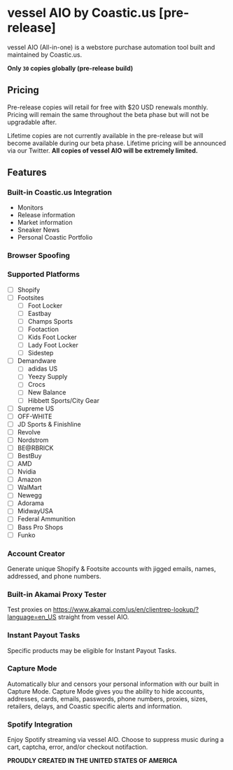 
# vessel AIO by Coastic.us [pre-release]
vessel AIO (All-in-one) is a webstore purchase automation tool built  and maintained by Coastic.us.

__Only `30` copies globally (pre-release build)__
## Pricing
Pre-release copies will retail for free with $20 USD renewals monthly. Pricing will remain the same throughout the beta phase but will not be upgradable after.

Lifetime copies are not currently available in the pre-release but will become available during our beta phase. Lifetime pricing will be announced via our Twitter.
__All copies of vessel AIO will be extremely limited.__
## Features
### Built-in Coastic.us Integration
* Monitors
* Release information
* Market information
* Sneaker News
* Personal Coastic Portfolio
### Browser Spoofing
### Supported Platforms
- [ ] Shopify
- [ ] Footsites
    - [ ] Foot Locker
    - [ ] Eastbay
    - [ ] Champs Sports
    - [ ] Footaction
    - [ ] Kids Foot Locker
    - [ ] Lady Foot Locker
    - [ ] Sidestep
- [ ] Demandware
	- [ ] adidas US
	- [ ] Yeezy Supply
	- [ ] Crocs
	- [ ] New Balance
	- [ ] Hibbett Sports/City Gear
- [ ] Supreme US
- [ ] OFF-WHITE
- [ ] JD Sports & Finishline
- [ ] Revolve
- [ ] Nordstrom
- [ ] BE@RBRICK
- [ ] BestBuy
- [ ] AMD
- [ ] Nvidia
- [ ] Amazon
- [ ] WalMart
- [ ] Newegg
- [ ] Adorama
- [ ] MidwayUSA
- [ ] Federal Ammunition
- [ ] Bass Pro Shops
- [ ] Funko
### Account Creator
Generate unique Shopify & Footsite accounts with jigged emails, names, addressed, and phone numbers.
### Built-in Akamai Proxy Tester
Test proxies on https://www.akamai.com/us/en/clientrep-lookup/?language=en_US straight from vessel AIO.
### Instant Payout Tasks
Specific products may be eligible for Instant Payout Tasks.
### Capture Mode
Automatically blur and censors your personal information with our built in Capture Mode. Capture Mode gives you the ability to hide accounts, addresses, cards, emails, passwords, phone numbers, proxies, sizes, retailers, delays, and Coastic specific alerts and information.
### Spotify Integration
Enjoy Spotify streaming via vessel AIO. Choose to suppress music during a cart, captcha, error, and/or checkout notifaction.

__PROUDLY CREATED IN THE UNITED STATES OF AMERICA__
